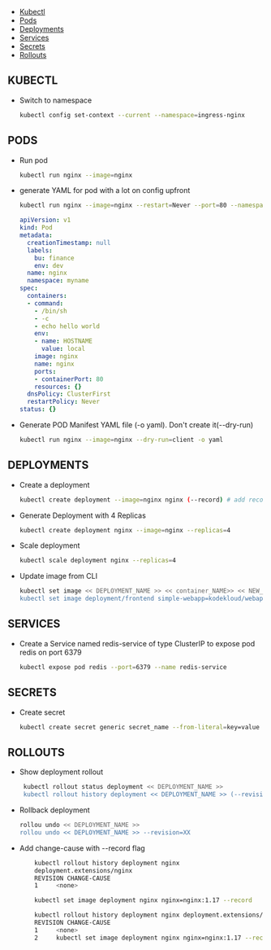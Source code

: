 
- [Kubectl](#kubectl)
- [Pods](#pods)
- [Deployments](#deployments)
- [Services](#services)
- [Secrets](#secrets)
- [Rollouts](#rollouts)

## KUBECTL
- Switch to namespace

    ```bash
    kubectl config set-context --current --namespace=ingress-nginx
    ```
## PODS
- Run pod

    ```bash
    kubectl run nginx --image=nginx
    ```

- generate YAML for pod with a lot on config upfront

    ```bash
    kubectl run nginx --image=nginx --restart=Never --port=80 --namespace=myname --command --env=HOSTNAME=local --labels=bu=finance,env=dev --dry-run -o yaml -- /bin/sh -c 'echo hello world'
    ```
    ```yml
    apiVersion: v1
    kind: Pod
    metadata:
      creationTimestamp: null
      labels:
        bu: finance
        env: dev
      name: nginx
      namespace: myname
    spec:
      containers:
      - command:
        - /bin/sh
        - -c
        - echo hello world
        env:
        - name: HOSTNAME
          value: local
        image: nginx
        name: nginx
        ports:
        - containerPort: 80
        resources: {}
      dnsPolicy: ClusterFirst
      restartPolicy: Never
    status: {}
    ```

- Generate POD Manifest YAML file (-o yaml). Don't create it(--dry-run)
    
    ```bash
    kubectl run nginx --image=nginx --dry-run=client -o yaml
    ```

## DEPLOYMENTS

- Create a deployment

    ```bash
    kubectl create deployment --image=nginx nginx (--record) # add record flag to see change-cause in deployment rollout history
    ```

- Generate Deployment with 4 Replicas
    ```bash
    kubectl create deployment nginx --image=nginx --replicas=4
    ```

- Scale deployment

    ```bash
    kubectl scale deployment nginx --replicas=4
    ```

-  Update image from CLI

    ```bash
    kubectl set image << DEPLOYMENT_NAME >> << container_NAME>> << NEW_IMAGE >>
    kubectl set image deployment/frontend simple-webapp=kodekloud/webapp-color:v2
    ```

## SERVICES
- Create a Service named redis-service of type ClusterIP to expose pod redis on port 6379

    ```bash
    kubectl expose pod redis --port=6379 --name redis-service
    ```

## SECRETS
- Create secret

    ```bash
    kubectl create secret generic secret_name --from-literal=key=value
    ```



## ROLLOUTS
- Show deployment rollout

    ```bash
     kubectl rollout status deployment << DEPLOYMENT_NAME >>
     kubectl rollout history deployment << DEPLOYMENT_NAME >> (--revision=1 )# optional revision for individual
     ```

- Rollback deployment

    ```bash
    rollou undo << DEPLOYMENT_NAME >>
    rollou undo << DEPLOYMENT_NAME >> --revision=XX
    ```

- Add change-cause with --record flag

    ```bash
        kubectl rollout history deployment nginx
        deployment.extensions/nginx
        REVISION CHANGE-CAUSE
        1     <none>
    ```

    ```bash
        kubectl set image deployment nginx nginx=nginx:1.17 --record

        kubectl rollout history deployment nginx deployment.extensions/nginx
        REVISION CHANGE-CAUSE
        1     <none>
        2     kubectl set image deployment nginx nginx=nginx:1.17 --record=true
    ```